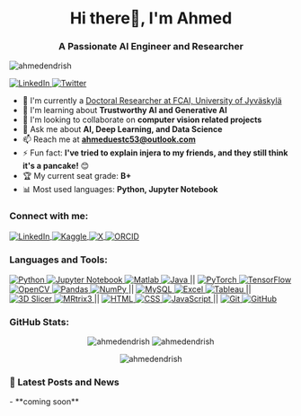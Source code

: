 <h1 align="center">Hi there👋, I'm Ahmed</h1>
<h3 align="center">A Passionate AI Engineer and Researcher</h3>

<p align="left">
    <img src="https://komarev.com/ghpvc/?username=ahmedendrish&label=Profile%20views&color=0e75b6&style=flat" alt="ahmedendrish" />
</p>
<p align="left">
    <a href="https://linkedin.com/in/ahmed-endris-b99029200/" target="blank">
        <img src="https://img.shields.io/badge/Follow%20%40LinkedIn-0077B5?style=for-the-badge&logo=linkedin&logoColor=white" alt="LinkedIn" />
    </a>
    <a href="https://twitter.com/@ahmed_endris121" target="blank">
        <img src="https://img.shields.io/badge/Follow%20%40Twitter-000000?style=for-the-badge&logo=twitter&logoColor=white" alt="Twitter" />
    </a>
</p>

- 🔭 I'm currently a [Doctoral Researcher at FCAI, University of Jyväskylä](https://fcai.fi/)
- 🌱 I'm learning about **Trustworthy AI and Generative AI**
- 👯 I'm looking to collaborate on **computer vision related projects**
- 💬 Ask me about **AI, Deep Learning, and Data Science**
- 📫 Reach me at **ahmeduestc53@outlook.com**
- ⚡ Fun fact: **I've tried to explain injera to my friends, and they still think it's a pancake!** 😊
- 🏆 My current seat grade: **B+**
- 📊 Most used languages: **Python, Jupyter Notebook**

<h3 align="left">Connect with me:</h3>
<p align="left">
    <a href="https://linkedin.com/in/ahmed-endris-b99029200/" target="blank">
        <img align="center" src="https://img.shields.io/badge/LinkedIn-0077B5?style=flat&logo=linkedin&logoColor=white" alt="LinkedIn" />
    </a>
    <a href="https://kaggle.com/ahmedendris" target="blank">
        <img align="center" src="https://img.shields.io/badge/Kaggle-20BEFF?style=flat&logo=kaggle&logoColor=white" alt="Kaggle" />
    </a>
    <a href="https://x.com/Ahmed_Endris121" target="blank">
        <img align="center" src="https://img.shields.io/badge/X-1DA1F2?style=flat&logo=x&logoColor=white" alt="X" />
    </a>
    <a href="https://orcid.org/my-orcid?orcid=0000-0001-9376-9238" target="blank">
        <img align="center" src="https://img.shields.io/badge/ORCID-A6CE39?style=flat&logo=orcid&logoColor=white" alt="ORCID" />
    </a>
</p>

<h3 align="left">Languages and Tools:</h3>
<p align="left">
    <a href="https://www.python.org" target="_blank">
        <img src="https://img.shields.io/badge/Python-3776AB?style=flat&logo=python&logoColor=white" alt="Python" />
    </a>
    <a href="https://jupyter.org/" target="_blank">
        <img src="https://img.shields.io/badge/Jupyter-DA5B0C?style=flat&logo=jupyter&logoColor=white" alt="Jupyter Notebook" />
    </a>
    <a href="https://www.mathworks.com/" target="_blank">
        <img src="https://img.shields.io/badge/Matlab-0076A8?style=flat&logo=matlab&logoColor=white" alt="Matlab" />
    </a>
    <a href="https://www.oracle.com/java/" target="_blank">
        <img src="https://img.shields.io/badge/Java-007396?style=flat&logo=java&logoColor=white" alt="Java" />
    </a> ||
    <a href="https://pytorch.org/" target="_blank">
        <img src="https://img.shields.io/badge/PyTorch-EE4C2C?style=flat&logo=pytorch&logoColor=white" alt="PyTorch" />
    </a>
    <a href="https://www.tensorflow.org" target="_blank">
        <img src="https://img.shields.io/badge/TensorFlow-FF6F20?style=flat&logo=tensorflow&logoColor=white" alt="TensorFlow" />
    </a>
    <a href="https://opencv.org/" target="_blank">
        <img src="https://img.shields.io/badge/OpenCV-5C3EE8?style=flat&logo=opencv&logoColor=white" alt="OpenCV" />
    </a>
    <a href="https://pandas.pydata.org/" target="_blank">
        <img src="https://img.shields.io/badge/Pandas-150458?style=flat&logo=pandas&logoColor=white" alt="Pandas" />
    </a>
    <a href="https://numpy.org/" target="_blank">
        <img src="https://img.shields.io/badge/Numpy-013243?style=flat&logo=numpy&logoColor=white" alt="NumPy" />
    </a> ||
    <a href="https://www.mysql.com/" target="_blank">
        <img src="https://img.shields.io/badge/MySQL-4479A1?style=flat&logo=mysql&logoColor=white" alt="MySQL" />
    </a>
    <a href="https://www.microsoft.com/en-us/microsoft-365/excel" target="_blank">
        <img src="https://img.shields.io/badge/Excel-217346?style=flat&logo=microsoft-excel&logoColor=white" alt="Excel" />
    </a>
    <a href="https://www.tableau.com/" target="_blank">
        <img src="https://img.shields.io/badge/Tableau-E97627?style=flat&logo=tableau&logoColor=white" alt="Tableau" />
    </a> ||
    <a href="https://www.slicer.org/" target="_blank">
        <img src="https://img.shields.io/badge/3D%20Slicer-5C3EE8?style=flat&logo=3d-slicer&logoColor=white" alt="3D Slicer" />
    </a>
    <a href="https://www.mrtrix.org/" target="_blank">
        <img src="https://img.shields.io/badge/MRtrix3-FF6F20?style=flat&logo=mrtrix&logoColor=white" alt="MRtrix3" />
    </a> ||
    <a href="https://www.w3schools.com/html/" target="_blank">
        <img src="https://img.shields.io/badge/HTML-E34F26?style=flat&logo=html5&logoColor=white" alt="HTML" />
    </a>
    <a href="https://www.w3schools.com/css/" target="_blank">
        <img src="https://img.shields.io/badge/CSS-1572B6?style=flat&logo=css3&logoColor=white" alt="CSS" />
    </a>
    <a href="https://www.javascript.com/" target="_blank">
        <img src="https://img.shields.io/badge/JavaScript-F7DF1E?style=flat&logo=javascript&logoColor=black" alt="JavaScript" />
    </a> ||
    <a href="https://git-scm.com/" target="_blank">
        <img src="https://img.shields.io/badge/Git-F05032?style=flat&logo=git&logoColor=white" alt="Git" />
    </a>
    <a href="https://github.com/" target="_blank">
        <img src="https://img.shields.io/badge/GitHub-181717?style=flat&logo=github&logoColor=white" alt="GitHub" />
    </a>
</p>

<h3 align="left">GitHub Stats:</h3>
<p align="center">
    <img src="https://github-readme-stats.vercel.app/api?username=ahmedendrish&show_icons=true&locale=en" alt="ahmedendrish" />
    <img src="https://github-readme-stats.vercel.app/api/top-langs?username=ahmedendrish&show_icons=true&locale=en&layout=compact" alt="ahmedendrish" />
</p>

<p align="center">
    <img src="https://github-readme-streak-stats.herokuapp.com/?user=ahmedendrish&" alt="ahmedendrish" />
</p>

<h3 align="left">📖 Latest Posts and News</h3>
<!-- LATEST-POSTS-AND-NEWS:START -->
- **coming soon** 
<!-- LATEST-POSTS-AND-NEWS:END -->
